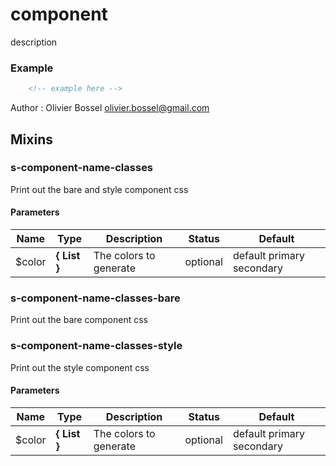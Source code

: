 # component

description


### Example
```html
	<!-- example here -->
```
Author : Olivier Bossel [olivier.bossel@gmail.com](mailto:olivier.bossel@gmail.com)


## Mixins


### s-component-name-classes

Print out the bare and style component css


#### Parameters
Name  |  Type  |  Description  |  Status  |  Default
------------  |  ------------  |  ------------  |  ------------  |  ------------
$color  |  **{ List<Color> }**  |  The colors to generate  |  optional  |  default primary secondary


### s-component-name-classes-bare

Print out the bare component css


### s-component-name-classes-style

Print out the style component css


#### Parameters
Name  |  Type  |  Description  |  Status  |  Default
------------  |  ------------  |  ------------  |  ------------  |  ------------
$color  |  **{ List<Color> }**  |  The colors to generate  |  optional  |  default primary secondary